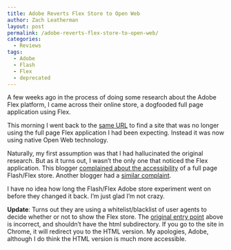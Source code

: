 ```yaml
---
title: Adobe Reverts Flex Store to Open Web
author: Zach Leatherman
layout: post
permalink: /adobe-reverts-flex-store-to-open-web/
categories:
  - Reviews
tags:
  - Adobe
  - Flash
  - Flex
  - deprecated
---
```


A few weeks ago in the process of doing some research about the Adobe Flex platform, I came across their online store, a dogfooded full page application using Flex.

This morning I went back to the [same URL][1] to find a site that was no longer using the full page Flex application I had been expecting. Instead it was now using native Open Web technology.

 [1]: https://store1.adobe.com/cfusion/store/html/index.cfm?store=OLS-US&#

Naturally, my first assumption was that I had hallucinated the original research. But as it turns out, I wasn’t the only one that noticed the Flex application. This blogger [complained about the accessibility][2] of a full page Flash/Flex store. Another blogger had a [similar complaint][3].

 [2]: http://www.cfinternals.org/blog/2007/06/adobes_flashfle.html
 [3]: http://www.abdulqabiz.com/blog/archives/adobe/adobe_store_is_still.php

I have no idea how long the Flash/Flex Adobe store experiment went on before they changed it back. I’m just glad I’m not crazy.

**Update**: Turns out they are using a whitelist/blacklist of user agents to decide whether or not to show the Flex store. The [original entry point][4] above is incorrect, and shouldn’t have the html subdirectory. If you go to the site in Chrome, it will redirect you to the HTML version. My apologies, Adobe, although I do think the HTML version is much more accessible.

 [4]: https://store1.adobe.com/cfusion/store/index.cfm
